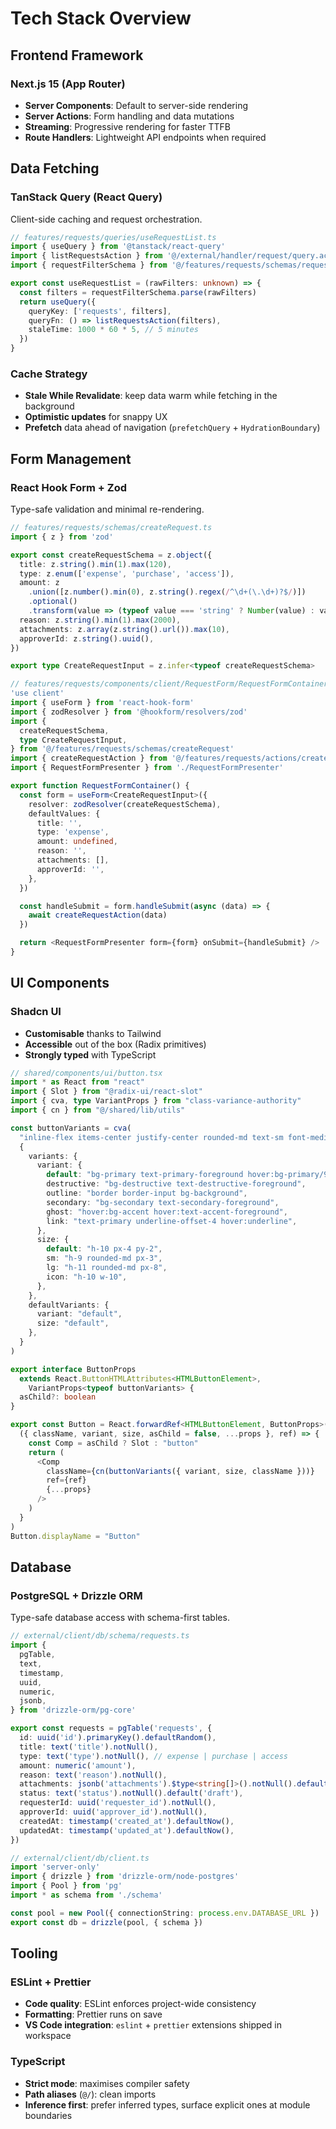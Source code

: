 # Tech Stack Overview

## Frontend Framework

### Next.js 15 (App Router)

- **Server Components**: Default to server-side rendering
- **Server Actions**: Form handling and data mutations
- **Streaming**: Progressive rendering for faster TTFB
- **Route Handlers**: Lightweight API endpoints when required

## Data Fetching

### TanStack Query (React Query)

Client-side caching and request orchestration.

```typescript
// features/requests/queries/useRequestList.ts
import { useQuery } from '@tanstack/react-query'
import { listRequestsAction } from '@/external/handler/request/query.action'
import { requestFilterSchema } from '@/features/requests/schemas/requestFilter'

export const useRequestList = (rawFilters: unknown) => {
  const filters = requestFilterSchema.parse(rawFilters)
  return useQuery({
    queryKey: ['requests', filters],
    queryFn: () => listRequestsAction(filters),
    staleTime: 1000 * 60 * 5, // 5 minutes
  })
}
```

### Cache Strategy

- **Stale While Revalidate**: keep data warm while fetching in the background
- **Optimistic updates** for snappy UX
- **Prefetch** data ahead of navigation (`prefetchQuery` + `HydrationBoundary`)

## Form Management

### React Hook Form + Zod

Type-safe validation and minimal re-rendering.

```typescript
// features/requests/schemas/createRequest.ts
import { z } from 'zod'

export const createRequestSchema = z.object({
  title: z.string().min(1).max(120),
  type: z.enum(['expense', 'purchase', 'access']),
  amount: z
    .union([z.number().min(0), z.string().regex(/^\d+(\.\d+)?$/)])
    .optional()
    .transform(value => (typeof value === 'string' ? Number(value) : value)),
  reason: z.string().min(1).max(2000),
  attachments: z.array(z.string().url()).max(10),
  approverId: z.string().uuid(),
})

export type CreateRequestInput = z.infer<typeof createRequestSchema>
```

```typescript
// features/requests/components/client/RequestForm/RequestFormContainer.tsx
'use client'
import { useForm } from 'react-hook-form'
import { zodResolver } from '@hookform/resolvers/zod'
import {
  createRequestSchema,
  type CreateRequestInput,
} from '@/features/requests/schemas/createRequest'
import { createRequestAction } from '@/features/requests/actions/createRequest.action'
import { RequestFormPresenter } from './RequestFormPresenter'

export function RequestFormContainer() {
  const form = useForm<CreateRequestInput>({
    resolver: zodResolver(createRequestSchema),
    defaultValues: {
      title: '',
      type: 'expense',
      amount: undefined,
      reason: '',
      attachments: [],
      approverId: '',
    },
  })

  const handleSubmit = form.handleSubmit(async (data) => {
    await createRequestAction(data)
  })

  return <RequestFormPresenter form={form} onSubmit={handleSubmit} />
}
```

## UI Components

### Shadcn UI

- **Customisable** thanks to Tailwind
- **Accessible** out of the box (Radix primitives)
- **Strongly typed** with TypeScript

```typescript
// shared/components/ui/button.tsx
import * as React from "react"
import { Slot } from "@radix-ui/react-slot"
import { cva, type VariantProps } from "class-variance-authority"
import { cn } from "@/shared/lib/utils"

const buttonVariants = cva(
  "inline-flex items-center justify-center rounded-md text-sm font-medium",
  {
    variants: {
      variant: {
        default: "bg-primary text-primary-foreground hover:bg-primary/90",
        destructive: "bg-destructive text-destructive-foreground",
        outline: "border border-input bg-background",
        secondary: "bg-secondary text-secondary-foreground",
        ghost: "hover:bg-accent hover:text-accent-foreground",
        link: "text-primary underline-offset-4 hover:underline",
      },
      size: {
        default: "h-10 px-4 py-2",
        sm: "h-9 rounded-md px-3",
        lg: "h-11 rounded-md px-8",
        icon: "h-10 w-10",
      },
    },
    defaultVariants: {
      variant: "default",
      size: "default",
    },
  }
)

export interface ButtonProps
  extends React.ButtonHTMLAttributes<HTMLButtonElement>,
    VariantProps<typeof buttonVariants> {
  asChild?: boolean
}

export const Button = React.forwardRef<HTMLButtonElement, ButtonProps>(
  ({ className, variant, size, asChild = false, ...props }, ref) => {
    const Comp = asChild ? Slot : "button"
    return (
      <Comp
        className={cn(buttonVariants({ variant, size, className }))}
        ref={ref}
        {...props}
      />
    )
  }
)
Button.displayName = "Button"
```

## Database

### PostgreSQL + Drizzle ORM

Type-safe database access with schema-first tables.

```typescript
// external/client/db/schema/requests.ts
import {
  pgTable,
  text,
  timestamp,
  uuid,
  numeric,
  jsonb,
} from 'drizzle-orm/pg-core'

export const requests = pgTable('requests', {
  id: uuid('id').primaryKey().defaultRandom(),
  title: text('title').notNull(),
  type: text('type').notNull(), // expense | purchase | access
  amount: numeric('amount'),
  reason: text('reason').notNull(),
  attachments: jsonb('attachments').$type<string[]>().notNull().default([]),
  status: text('status').notNull().default('draft'),
  requesterId: uuid('requester_id').notNull(),
  approverId: uuid('approver_id').notNull(),
  createdAt: timestamp('created_at').defaultNow(),
  updatedAt: timestamp('updated_at').defaultNow(),
})

// external/client/db/client.ts
import 'server-only'
import { drizzle } from 'drizzle-orm/node-postgres'
import { Pool } from 'pg'
import * as schema from './schema'

const pool = new Pool({ connectionString: process.env.DATABASE_URL })
export const db = drizzle(pool, { schema })
```

## Tooling

### ESLint + Prettier

- **Code quality**: ESLint enforces project-wide consistency
- **Formatting**: Prettier runs on save
- **VS Code integration**: `eslint` + `prettier` extensions shipped in workspace

### TypeScript

- **Strict mode**: maximises compiler safety
- **Path aliases** (`@/`): clean imports
- **Inference first**: prefer inferred types, surface explicit ones at module boundaries
